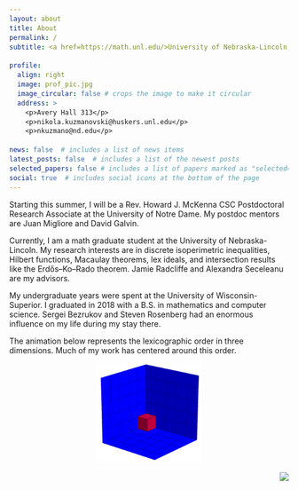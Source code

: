 ```yaml
---
layout: about
title: About
permalink: /
subtitle: <a href=https://math.unl.edu/>University of Nebraska-Lincoln, Department of Mathematics</a>

profile:
  align: right
  image: prof_pic.jpg
  image_circular: false # crops the image to make it circular
  address: >
    <p>Avery Hall 313</p>
    <p>nikola.kuzmanovski@huskers.unl.edu</p>
    <p>nkuzmano@nd.edu</p>

news: false  # includes a list of news items
latest_posts: false  # includes a list of the newest posts
selected_papers: false # includes a list of papers marked as "selected={true}"
social: true  # includes social icons at the bottom of the page
---
```


Starting this summer, I will be a Rev. Howard J. McKenna CSC Postdoctoral Research Associate at the University of Notre Dame.
My postdoc mentors are Juan Migliore and David Galvin.

Currently, I am a math graduate student at the University of Nebraska-Lincoln. 
My research interests are in discrete isoperimetric inequalities, Hilbert functions, Macaulay theorems, lex ideals, and intersection results like the Erdős–Ko–Rado theorem.
Jamie Radcliffe and Alexandra Seceleanu are my advisors.

My undergraduate years were spent at the University of Wisconsin-Superior.
I graduated in 2018 with a B.S. in mathematics and computer science.
Sergei Bezrukov and Steven Rosenberg had an enormous influence on my life during my stay there.

The animation below represents the lexicographic order in three dimensions.
Much of my work has centered around this order.
<p align="center"><img src="/assets/img/5x5x5_Lex_animation.gif" width="38%" height="38%"/></p>


<p align="right"><a href="https://clustrmaps.com/site/1bygb" title="Visit tracker"><img src="//clustrmaps.com/map_v2.png?cl=ffffff&w=300&t=n&d=qnlr9H8Q9tcS1-t-9R2mQVmoOxkdV4vlf82gxt7s0gI&co=2d78ad&ct=ffffff" /></a></p>
